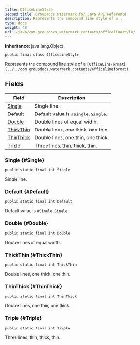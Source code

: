 ```yaml
---
title: OfficeLineStyle
second_title: GroupDocs.Watermark for Java API Reference
description: Represents the compound line style of a .
type: docs
weight: 48
url: /java/com.groupdocs.watermark.contents/officelinestyle/
---
```

**Inheritance:**
java.lang.Object
```
public final class OfficeLineStyle
```

Represents the compound line style of a `[OfficeLineFormat](../../com.groupdocs.watermark.contents/officelineformat)`.
## Fields

| Field | Description |
| --- | --- |
| [Single](#Single) | Single line. |
| [Default](#Default) | Default value is `#Single.Single`. |
| [Double](#Double) | Double lines of equal width. |
| [ThickThin](#ThickThin) | Double lines, one thick, one thin. |
| [ThinThick](#ThinThick) | Double lines, one thin, one thick. |
| [Triple](#Triple) | Three lines, thin, thick, thin. |
### Single {#Single}
```
public static final int Single
```


Single line.

### Default {#Default}
```
public static final int Default
```


Default value is `#Single.Single`.

### Double {#Double}
```
public static final int Double
```


Double lines of equal width.

### ThickThin {#ThickThin}
```
public static final int ThickThin
```


Double lines, one thick, one thin.

### ThinThick {#ThinThick}
```
public static final int ThinThick
```


Double lines, one thin, one thick.

### Triple {#Triple}
```
public static final int Triple
```


Three lines, thin, thick, thin.

